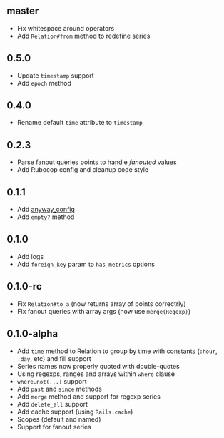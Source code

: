 ## master
- Fix whitespace around operators
- Add `Relation#from` method to redefine series

## 0.5.0
- Update `timestamp` support
- Add `epoch` method

## 0.4.0
- Rename default `time` attribute to `timestamp`

## 0.2.3
- Parse fanout queries points to handle _fanouted_ values
- Add Rubocop config and cleanup code style

## 0.1.1
- Add [anyway_config](https://github.com/palkan/anyway_config)
- Add `empty?` method

## 0.1.0
- Add logs
- Add `foreign_key` param to `has_metrics` options

## 0.1.0-rc
- Fix `Relation#to_a` (now returns array of points correctrly)
- Fix fanout queries with array args (now use `merge(Regexp)`)

## 0.1.0-alpha
- Add `time` method to Relation to group by time with constants (`:hour`, `:day`, etc) and fill support
- Series names now properly quoted with double-quotes
- Using regexps, ranges and arrays within `where` clause
- `where.not(...)` support
- Add `past` and `since` methods
- Add `merge` method and support for regexp series
- Add `delete_all` support
- Add cache support (using `Rails.cache`)
- Scopes (default and named)
- Support for fanout series